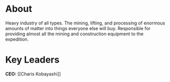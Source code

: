 # About
Heavy industry of all types. The mining, lifting, and processing of enormous amounts of matter into things everyone else will buy. Responsible for providing almost all the mining and construction equipment to the expedition. 

# Key Leaders
**CEO:** [[Charis Kobayashi]]
